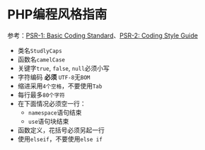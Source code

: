 # PHP编程风格指南

参考：[PSR-1: Basic Coding Standard](https://www.php-fig.org/psr/psr-1/)、[PSR-2: Coding Style Guide](https://www.php-fig.org/psr/psr-2/)

* 类名`StudlyCaps`
* 函数名`camelCase`
* 关键字`true`, `false`, `null`必须小写
* 字符编码 **必须** `UTF-8`无`BOM`
* 缩进采用`4个空格`，不要使用`Tab`
* 每行最多`80个字符`
* 在下面情况必须空一行：
   * `namespace`语句结束
   * `use`语句块结束
* 函数定义，花括号必须另起一行
* 使用`elseif`，不要使用`else if`
